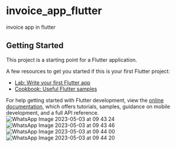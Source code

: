 # invoice_app_flutter

invoice app in flutter

## Getting Started

This project is a starting point for a Flutter application.

A few resources to get you started if this is your first Flutter project:

- [Lab: Write your first Flutter app](https://docs.flutter.dev/get-started/codelab)
- [Cookbook: Useful Flutter samples](https://docs.flutter.dev/cookbook)

For help getting started with Flutter development, view the
[online documentation](https://docs.flutter.dev/), which offers tutorials,
samples, guidance on mobile development, and a full API reference.
![WhatsApp Image 2023-05-03 at 09 43 24](https://user-images.githubusercontent.com/108860346/235831860-d5ded061-95c6-4813-93b7-d7efb2f9b45d.jpg)
![WhatsApp Image 2023-05-03 at 09 43 46](https://user-images.githubusercontent.com/108860346/235831867-43312514-4bc4-4ae7-bd9a-7abe6ed2a456.jpg)
![WhatsApp Image 2023-05-03 at 09 44 00](https://user-images.githubusercontent.com/108860346/235831872-9d621fb9-f109-4f66-8bb8-4f21d676a184.jpg)
![WhatsApp Image 2023-05-03 at 09 44 20](https://user-images.githubusercontent.com/108860346/235831882-4837b578-c37d-4c13-a178-0036d81cf94e.jpg)
